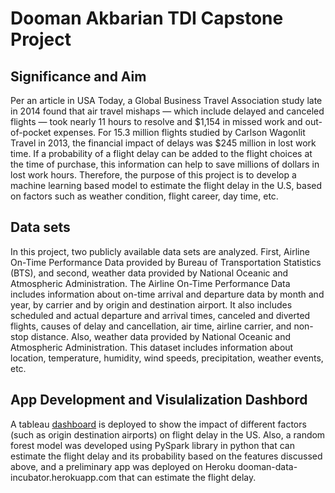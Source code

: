# Dooman Akbarian TDI Capstone Project

## Significance and Aim

Per an article in USA Today, a Global Business Travel Association study late in 2014 found that air travel mishaps — which include delayed and canceled flights — took nearly 11 hours to resolve and $1,154 in missed work and out-of-pocket expenses. For 15.3 million flights studied by Carlson Wagonlit Travel in 2013, the financial impact of delays was $245 million in lost work time.
If a probability of a flight delay can be added to the flight choices at the time of purchase, this information can help to save millions of dollars in lost work hours. Therefore, the purpose of this project is to develop a machine learning based model to estimate the flight delay in the U.S, based on factors such as weather condition, flight career, day time, etc. 


## Data sets

In this project, two publicly available data sets are analyzed. First, Airline On-Time Performance Data provided by Bureau of Transportation Statistics (BTS), and second, weather data provided by National Oceanic and Atmospheric Administration. The Airline On-Time Performance Data includes information about on-time arrival and departure data by month and year, by carrier and by origin and destination airport. It also includes scheduled and actual departure and arrival times, canceled and diverted flights, causes of delay and cancellation, air time, airline carrier, and non-stop distance. Also, weather data provided by National Oceanic and Atmospheric Administration. This dataset includes information about location, temperature, humidity, wind speeds, precipitation, weather events, etc. 

## App Development and Visulalization Dashbord

A tableau [dashboard](https://public.tableau.com/profile/dooman.akbarian#!/vizhome/FlightDelayDashBoard_16140271131980/DelayDashBoard) is deployed to show the impact of different factors (such as origin destination airports) on flight delay in the US. Also, a random forest model was developed using PySpark library in python that can estimate the flight delay and its probability based on the features discussed above, and a preliminary app was deployed on Heroku dooman-data-incubator.herokuapp.com that can estimate the flight delay. 
